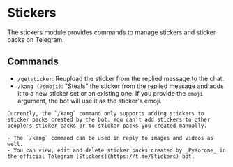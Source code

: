 # Stickers

The stickers module provides commands to manage stickers and sticker packs on Telegram.

## Commands

- `/getsticker`: Reupload the sticker from the replied message to the chat.
- `/kang (?emoji)`: "Steals" the sticker from the replied message and adds it to a new sticker set or an existing one. If you provide the `emoji` argument, the bot will use it as the sticker's emoji.

```{note}
Currently, the `/kang` command only supports adding stickers to sticker packs created by the bot. You can't add stickers to other people's sticker packs or to sticker packs you created manually.
```

```{tip}
- The `/kang` command can be used in reply to images and videos as well.
- You can view, edit and delete sticker packs created by _PyKorone_ in the official Telegram [Stickers](https://t.me/Stickers) bot.
```
